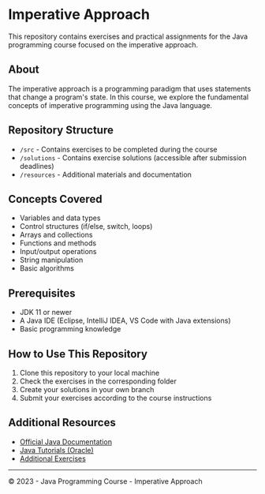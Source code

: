 # Imperative Approach

This repository contains exercises and practical assignments for the Java programming course focused on the imperative approach.

## About

The imperative approach is a programming paradigm that uses statements that change a program's state. In this course, we explore the fundamental concepts of imperative programming using the Java language.

## Repository Structure

- `/src` - Contains exercises to be completed during the course
- `/solutions` - Contains exercise solutions (accessible after submission deadlines)
- `/resources` - Additional materials and documentation

## Concepts Covered

- Variables and data types
- Control structures (if/else, switch, loops)
- Arrays and collections
- Functions and methods
- Input/output operations
- String manipulation
- Basic algorithms

## Prerequisites

- JDK 11 or newer
- A Java IDE (Eclipse, IntelliJ IDEA, VS Code with Java extensions)
- Basic programming knowledge

## How to Use This Repository

1. Clone this repository to your local machine
2. Check the exercises in the corresponding folder
3. Create your solutions in your own branch
4. Submit your exercises according to the course instructions

## Additional Resources

- [Official Java Documentation](https://docs.oracle.com/en/java/)
- [Java Tutorials (Oracle)](https://docs.oracle.com/javase/tutorial/)
- [Additional Exercises](https://www.codingame.com/playgrounds/20782/exercices-de-base-en-java)

---

© 2023 - Java Programming Course - Imperative Approach

